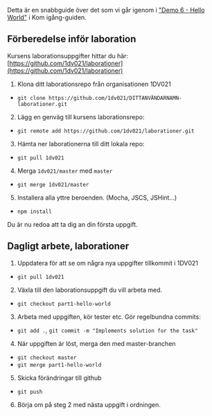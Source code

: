 Detta är en snabbguide över det som vi går igenom i ["Demo 6 - Hello World"](https://youtu.be/yFzyCLC53iA) i Kom igång-guiden.

## Förberedelse inför laboration
Kursens laborationsuppgifter hittar du här: [https://github.com/1dv021/laborationer](https://github.com/1dv021/laborationer)

1. Klona ditt laborationsrepo från organisationen 1DV021 
* `git clone https://github.com/1dv021/DITTANVÄNDARNAMN-laborationer.git`
2. Lägg en genväg till kursens laborationsrepo:
* `git remote add https://github.com/1dv021/laborationer.git`
3. Hämta ner laborationerna till ditt lokala repo:
* `git pull 1dv021`
4. Merga `1dv021/master` med `master`
* `git merge 1dv021/master`
5. Installera alla yttre beroenden. (Mocha, JSCS, JSHint...)
* `npm install`

Du är nu redoa att ta dig an din första uppgift.

## Dagligt arbete, laborationer

1. Uppdatera för att se om några nya uppgifter tillkommit i 1DV021
* `git pull 1dv021`
2. Växla till den laborationsuppgift du vill arbeta med.
* `git checkout part1-hello-world`
3. Arbeta med uppgiften, kör tester etc. Gör regelbundna commits:
* `git add .`, `git commit -m "Implements solution for the task"`
4. När uppgiften är löst, merga den med master-branchen
* `git checkout master`
* `git merge part1-hello-world`
5. Skicka förändringar till github
* `git push`
6. Börja om på steg 2 med nästa uppgift i ordningen.